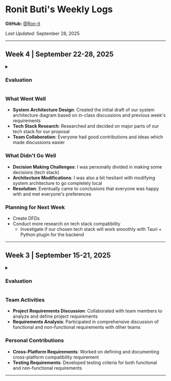 # Ronit Buti's Weekly Logs

**GitHub:** [@Ron-it](https://github.com/Ron-it)

*Last Updated:* September 28, 2025

---

## Week 4 | September 22-28, 2025

<details>
  <summary><h3>Evaluation</h3></summary>

<img width="1354" height="790" alt="image" src="https://github.com/user-attachments/assets/3b542e7b-5bdc-464f-bd78-616c7297d5a7" />


</details>

### What Went Well
  - **System Architecture Design**: Created the initial draft of our system architecture diagram based on in-class discussions and previous week's requirements
  - **Tech Stack Research**: Researched and decided on major parts of our tech stack for our proposal
  - **Team Collaboration**: Everyone had good contributions and ideas which made discussions easier

  ### What Didn't Go Well
  - **Decision Making Challenges**: I was personally divided in making some decisions (tech stack)
  - **Architecture Modifications**: I was also a bit hesitant with modifying system architecture to go completely local
  - **Resolution**: Eventually came to conclusions that everyone was happy with and met everyone's preferences

  ### Planning for Next Week
  - Create DFDs
  - Conduct more research on tech stack compatibility
    - Investigate if our chosen tech stack will work smoothly with Tauri + Python plugin for the backend

---

## Week 3 | September 15-21, 2025

<details>
  <summary><h3>Evaluation</h3></summary>

  <img width="1064" height="618" alt="image" src="https://github.com/user-attachments/assets/18bfb86e-4d9c-4b15-aa91-bd8abc7b811d" />

</details>

### Team Activities
- **Project Requirements Discussion**: Collaborated with team members to analyze and define project requirements
- **Requirements Analysis**: Participated in comprehensive discussion of functional and non-functional requirements with other teams

### Personal Contributions
- **Cross-Platform Requirements**: Worked on defining and documenting cross-platform compatibility requirement
- **Testing Requirements**: Developed testing criteria for both functional and non-functional requirements

---
